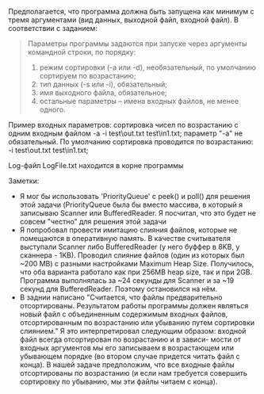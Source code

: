 
Предполагается, что программа должна быть запущена как минимум с тремя аргументами (вид данных, выходной файл,
входной файл).
В соответствии с заданием:

>Параметры программы задаются при запуске через аргументы командной строки, по порядку:
>1. режим сортировки (-a или -d), необязательный, по умолчанию сортируем по возрастанию;
>2. тип данных (-s или -i), обязательный;
>3. имя выходного файла, обязательное;
>4. остальные параметры – имена входных файлов, не менее одного.

Пример входных параметров:
сортировка чисел по возрастанию с одним входным файлом
-a -i test\\out.txt test\\in1.txt;
параметр "-a" не обязательный. По умолчанию сортировка проводится по возрастанию:
-i test\\out.txt test\\in1.txt;

Log-файл LogFile.txt находится в корне программы

Заметки:
- Я мог бы использовать 'PriorityQueue' с peek() и poll() для решения этой задачи (PriorityQueue была бы вместо
    массива, в который я записываю Scanner или BufferedReader. Я посчитал, что это будет не совсем "честно" для решения
    этой задачи
- Я попробовал провести имитацию слияния файлов, которые не помещаются в оперативную память. В качестве считывателя
    выступали Scanner либо BufferedReader (у него буффер в 8KB, у сканнера - 1KB). Проводил слияние файлов (один из
    которых был ~200 MB) с разными настройками Maximum Heap Size. Получилось, что оба варианта работало как при 256MB
    heap size, так и при 2GB. Программа выполнялась за ~24 секунды для Scanner и за ~19 секунд для BufferedReader.
    Поэтому остановился на нём.
- В заднии написано  "Считается, что файлы предварительно отсортированы. Результатом работы программы должен являться
    новый файл с объединенным содержимым входных файлов, отсортированным по возрастанию или убыванию путем сортировки
    слиянием." Я это интерпретировал следующим образом: входной файл всегда отсортирован по возрастанию и в зависи-
    мости от входных аргументов мы его записываем в возрастающем или убывающем порядке (во втором случае придется
    читать файл с конца). В нашей задаче предположим, что все входные файлы отсортированы по возрастанию (и если нам
    требуется совершить сортировку по убыванию, мы эти файлы читаем с конца).
